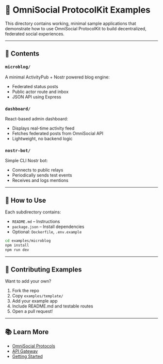 # 🧪 OmniSocial ProtocolKit Examples

This directory contains working, minimal sample applications that demonstrate how to use OmniSocial ProtocolKit to build decentralized, federated social experiences.

---

## 📂 Contents

### `microblog/`
A minimal ActivityPub + Nostr powered blog engine:
- Federated status posts
- Public actor route and inbox
- JSON API using Express

### `dashboard/`
React-based admin dashboard:
- Displays real-time activity feed
- Fetches federated posts from OmniSocial API
- Lightweight, no backend logic

### `nostr-bot/`
Simple CLI Nostr bot:
- Connects to public relays
- Periodically sends test events
- Receives and logs mentions

---

## 🚀 How to Use

Each subdirectory contains:
- `README.md` – Instructions
- `package.json` – Install dependencies
- Optional: `Dockerfile`, `.env.example`

```bash
cd examples/microblog
npm install
npm run dev
```

---

## 🤝 Contributing Examples

Want to add your own?

1. Fork the repo
2. Copy `examples/template/`
3. Add your example app
4. Include README.md and testable routes
5. Open a pull request!

---

## 📚 Learn More

- [OmniSocial Protocols](../docs/protocols/)
- [API Gateway](../docs/api/api-gateway.md)
- [Getting Started](../docs/getting-started.md)
